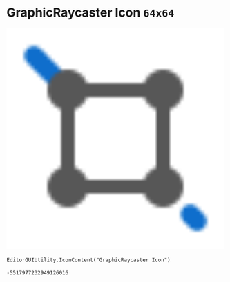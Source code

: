 # GraphicRaycaster Icon `64x64`
<img src="/img/GraphicRaycaster%20Icon.png" width=512 height=512>

``` CSharp
EditorGUIUtility.IconContent("GraphicRaycaster Icon")
```
```
-5517977232949126016
```
